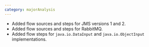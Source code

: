 ```yaml
---
category: majorAnalysis
---
```

 * Added flow sources and steps for JMS versions 1 and 2.
 * Added flow sources and steps for RabbitMQ.
 * Added flow steps for `java.io.DataInput` and `java.io.ObjectInput` implementations.
